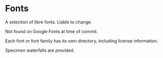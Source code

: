 # Fonts

A selection of libre fonts. Liable to change.

Not found on Google Fonts at time of commit.

Each font or font family has its own directory, including license information.

Specimen waterfalls are provided.
